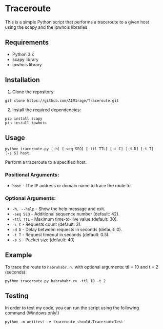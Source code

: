 # Traceroute

This is a simple Python script that performs a traceroute to a given host using
the scapy and the ipwhois libraries

## Requirements

- Python 3.x
- scapy library
- ipwhois library

## Installation

1. Clone the repository:

```
git clone https://github.com/AIM1rage/Traceroute.git
```

2. Install the required dependencies:

```
pip install scapy
pip install ipwhois
```


## Usage

```
python traceroute.py [-h] [-seq SEQ] [-ttl TTL] [-c C] [-d D] [-t T] [-s S] host
```

Perform a traceroute to a specified host.

### Positional Arguments:

- `host` - The IP address or domain name to trace the route to.

### Optional Arguments:

- `-h, --help` - Show the help message and exit.
- `-seq SEQ` - Additional sequence number (default: 42).
- `-ttl TTL` - Maximum time-to-live value (default: 30).
- `-c C` - Requests count (default: 3).
- `-d D` - Delay between requests in seconds (default: 0).
- `-t T` - Request timeout in seconds (default: 0.5).
- `-s S` - Packet size (default: 40)

## Example

To trace the route to `habrahabr.ru` with optional arguments: ttl = 10 and t = 2 (seconds):

```
python traceroute.py habrahabr.ru -ttl 10 -t 2
```

## Testing
In order to test my code, you can run the script using the following command (Windows only!)

```
python -m unittest -v traceroute_should.TracerouteTest
```
